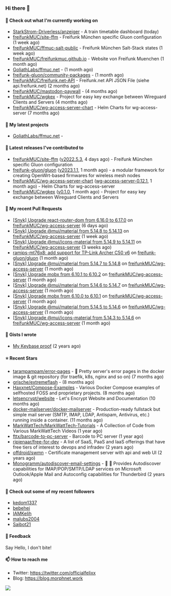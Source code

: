 ### Hi there 👋

#### 👷 Check out what I'm currently working on

- [StarkStrom-Driverless/anzeiger](https://github.com/StarkStrom-Driverless/anzeiger) - A train timetable dashboard (today)
- [freifunkMUC/site-ffm](https://github.com/freifunkMUC/site-ffm) - Freifunk München specific Gluon configuration (1 week ago)
- [freifunkMUC/ffmuc-salt-public](https://github.com/freifunkMUC/ffmuc-salt-public) - Freifunk München Salt-Stack states (1 week ago)
- [freifunkMUC/freifunkmuc.github.io](https://github.com/freifunkMUC/freifunkmuc.github.io) - Website von Freifunk Muenchen (1 month ago)
- [GoliathLabs/ffmuc.net](https://github.com/GoliathLabs/ffmuc.net) -  (1 month ago)
- [freifunk-gluon/community-packages](https://github.com/freifunk-gluon/community-packages) -  (1 month ago)
- [freifunkMUC/freifunk.net-API](https://github.com/freifunkMUC/freifunk.net-API) - Freifunk.net API JSON File (siehe api.freifunk.net) (2 months ago)
- [freifunkMUC/mastodon-paywall](https://github.com/freifunkMUC/mastodon-paywall) -  (4 months ago)
- [freifunkMUC/wgkex](https://github.com/freifunkMUC/wgkex) - Project for easy key exchange between Wireguard Clients and Servers (4 months ago)
- [freifunkMUC/wg-access-server-chart](https://github.com/freifunkMUC/wg-access-server-chart) - Helm Charts for wg-access-server (7 months ago)

#### 🌱 My latest projects

- [GoliathLabs/ffmuc.net](https://github.com/GoliathLabs/ffmuc.net) - 

#### 🔭 Latest releases I've contributed to

- [freifunkMUC/site-ffm](https://github.com/freifunkMUC/site-ffm) ([v2022.5.3](https://github.com/freifunkMUC/site-ffm/releases/tag/v2022.5.3), 4 days ago) - Freifunk München specific Gluon configuration
- [freifunk-gluon/gluon](https://github.com/freifunk-gluon/gluon) ([v2023.1.1](https://github.com/freifunk-gluon/gluon/releases/tag/v2023.1.1), 1 month ago) - a modular framework for creating OpenWrt-based firmwares for wireless mesh nodes
- [freifunkMUC/wg-access-server-chart](https://github.com/freifunkMUC/wg-access-server-chart) ([wg-access-server-0.12.1](https://github.com/freifunkMUC/wg-access-server-chart/releases/tag/wg-access-server-0.12.1), 1 month ago) - Helm Charts for wg-access-server
- [freifunkMUC/wgkex](https://github.com/freifunkMUC/wgkex) ([v0.1.0](https://github.com/freifunkMUC/wgkex/releases/tag/v0.1.0), 1 month ago) - Project for easy key exchange between Wireguard Clients and Servers

#### 🔨 My recent Pull Requests

- [[Snyk] Upgrade react-router-dom from 6.16.0 to 6.17.0](https://github.com/freifunkMUC/wg-access-server/pull/503) on [freifunkMUC/wg-access-server](https://github.com/freifunkMUC/wg-access-server) (6 days ago)
- [[Snyk] Upgrade @mui/material from 5.14.8 to 5.14.13](https://github.com/freifunkMUC/wg-access-server/pull/502) on [freifunkMUC/wg-access-server](https://github.com/freifunkMUC/wg-access-server) (1 week ago)
- [[Snyk] Upgrade @mui/icons-material from 5.14.9 to 5.14.11](https://github.com/freifunkMUC/wg-access-server/pull/489) on [freifunkMUC/wg-access-server](https://github.com/freifunkMUC/wg-access-server) (3 weeks ago)
- [ramips-mt76x8: add support for TP-Link Archer C50 v6](https://github.com/freifunk-gluon/gluon/pull/3004) on [freifunk-gluon/gluon](https://github.com/freifunk-gluon/gluon) (1 month ago)
- [[Snyk] Upgrade @mui/material from 5.14.7 to 5.14.8](https://github.com/freifunkMUC/wg-access-server/pull/470) on [freifunkMUC/wg-access-server](https://github.com/freifunkMUC/wg-access-server) (1 month ago)
- [[Snyk] Upgrade mobx from 6.10.1 to 6.10.2](https://github.com/freifunkMUC/wg-access-server/pull/469) on [freifunkMUC/wg-access-server](https://github.com/freifunkMUC/wg-access-server) (1 month ago)
- [[Snyk] Upgrade @mui/material from 5.14.6 to 5.14.7](https://github.com/freifunkMUC/wg-access-server/pull/468) on [freifunkMUC/wg-access-server](https://github.com/freifunkMUC/wg-access-server) (1 month ago)
- [[Snyk] Upgrade mobx from 6.10.0 to 6.10.1](https://github.com/freifunkMUC/wg-access-server/pull/466) on [freifunkMUC/wg-access-server](https://github.com/freifunkMUC/wg-access-server) (1 month ago)
- [[Snyk] Upgrade @mui/material from 5.14.5 to 5.14.6](https://github.com/freifunkMUC/wg-access-server/pull/465) on [freifunkMUC/wg-access-server](https://github.com/freifunkMUC/wg-access-server) (1 month ago)
- [[Snyk] Upgrade @mui/icons-material from 5.14.3 to 5.14.6](https://github.com/freifunkMUC/wg-access-server/pull/464) on [freifunkMUC/wg-access-server](https://github.com/freifunkMUC/wg-access-server) (1 month ago)

#### 📓 Gists I wrote

- [My Keybase proof](https://gist.github.com/69863960a08efeb03ad576ccaf93d880) (2 years ago)

#### ⭐ Recent Stars

- [tarampampam/error-pages](https://github.com/tarampampam/error-pages) - 🚧 Pretty server&#39;s error pages in the docker image &amp; git repository (for traefik, k8s, nginx and so on) (7 months ago)
- [grische/extremeflash](https://github.com/grische/extremeflash) -  (8 months ago)
- [Haxxnet/Compose-Examples](https://github.com/Haxxnet/Compose-Examples) - Various Docker Compose examples of selfhosted FOSS and proprietary projects. (8 months ago)
- [letsencrypt/website](https://github.com/letsencrypt/website) - Let&#39;s Encrypt Website and Documentation (10 months ago)
- [docker-mailserver/docker-mailserver](https://github.com/docker-mailserver/docker-mailserver) - Production-ready fullstack but simple mail server (SMTP, IMAP, LDAP, Antispam, Antivirus, etc.) running inside a container. (11 months ago)
- [MarkWattTech/MarkWattTech-Tutorials](https://github.com/MarkWattTech/MarkWattTech-Tutorials) - A Collection of Code from Various MarkWattTech Videos (1 year ago)
- [fttx/barcode-to-pc-server](https://github.com/fttx/barcode-to-pc-server) - Barcode to PC server (1 year ago)
- [ripienaar/free-for-dev](https://github.com/ripienaar/free-for-dev) - A list of SaaS, PaaS and IaaS offerings that have free tiers of interest to devops and infradev (2 years ago)
- [offdroid/swmn](https://github.com/offdroid/swmn) - Certificate management server with api and web UI (2 years ago)
- [Monogramm/autodiscover-email-settings](https://github.com/Monogramm/autodiscover-email-settings) - :whale: :wrench: Provides Autodiscover capabilities for IMAP/POP/SMTP/LDAP services on Microsoft Outlook/Apple Mail and Autoconfig capabilities for Thunderbird (2 years ago)

#### 👯 Check out some of my recent followers

- [kedom1337](https://github.com/kedom1337)
- [bebehei](https://github.com/bebehei)
- [IAMKelih](https://github.com/IAMKelih)
- [malubs2004](https://github.com/malubs2004)
- [Saibot21](https://github.com/Saibot21)

#### 💬 Feedback

Say Hello, I don't bite!

#### 📫 How to reach me

- Twitter: https://twitter.com/officialfelixx
- Blog: https://blog.morphnet.work

<img align="left" src="https://github-readme-stats.vercel.app/api?username=GoliathLabs&show_icons=true&hide_border=true&layout=compact&theme=chartreuse-dark&hide_rank=true&include_all_commits=true&bg_color=0d1117" />
